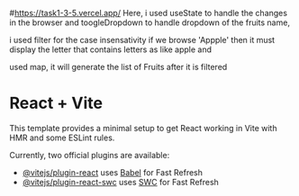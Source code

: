 #https://task1-3-5.vercel.app/
 Here, i used useState to handle the changes in the browser and toogleDropdown to handle dropdown of the fruits name,

 i used filter for the case insensativity if we browse 'Appple' then it must display the letter that contains letters as like apple and 

 used map, it will generate the list of Fruits after it is filtered



# React + Vite

This template provides a minimal setup to get React working in Vite with HMR and some ESLint rules.

Currently, two official plugins are available:

- [@vitejs/plugin-react](https://github.com/vitejs/vite-plugin-react/blob/main/packages/plugin-react/README.md) uses [Babel](https://babeljs.io/) for Fast Refresh
- [@vitejs/plugin-react-swc](https://github.com/vitejs/vite-plugin-react-swc) uses [SWC](https://swc.rs/) for Fast Refresh
